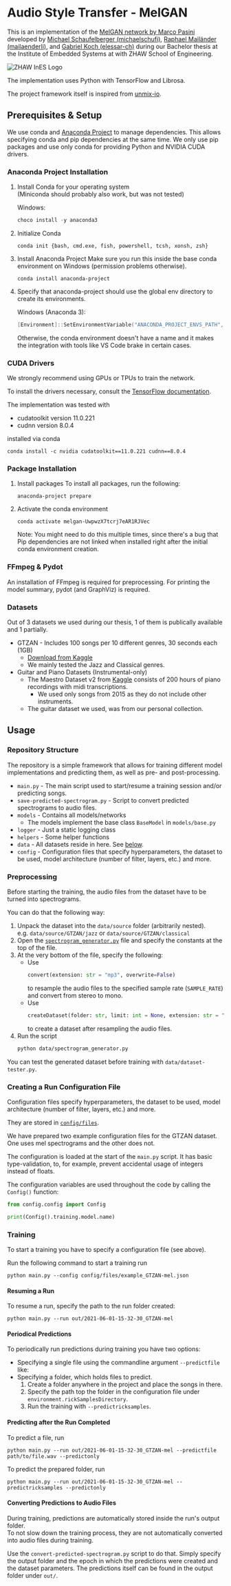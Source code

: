 # Audio Style Transfer - MelGAN

This is an implementation of the [MelGAN network by Marco Pasini](https://github.com/marcoppasini/MelGAN-VC) developed by [Michael Schaufelberger (michaelschufi)](https://github.com/michaelschufi), [Raphael Mailänder (mailaenderli)](https://github.com/mailaenderli), and [Gabriel Koch (elessar-ch)](https://github.com/elessar-ch) during our Bachelor thesis at the Institute of Embedded Systems at with ZHAW School of Engineering.

![ZHAW InES Logo](images/ines_logo.png)

The implementation uses Python with TensorFlow and Librosa.

The project framework itself is inspired from [unmix-io](https://github.com/unmix-io/unmix-net).

## Prerequisites & Setup
We use conda and [Anaconda Project](https://github.com/Anaconda-Platform/anaconda-project) to manage dependencies.
This allows specifying conda and pip dependencies at the same time.
We only use pip packages and use only conda for providing Python and NVIDIA CUDA drivers.

### Anaconda Project Installation

1. Install Conda for your operating system  
   (Miniconda should probably also work, but was not tested)

   Windows:
   ```powershell
   choco install -y anaconda3
   ```
2. Initialize Conda
   ```
   conda init {bash, cmd.exe, fish, powershell, tcsh, xonsh, zsh}
   ```
3. Install Anaconda Project
   Make sure you run this inside the base conda environment on Windows (permission problems otherwise).
   ```
   conda install anaconda-project
   ```
4. Specify that anaconda-project should use the global env directory to create its environments.
   
   Windows (Anaconda 3):
   ```powershell
   [Environment]::SetEnvironmentVariable("ANACONDA_PROJECT_ENVS_PATH", "YOUR_ANACONDA_PATH\envs", [System.EnvironmentVariableTarget]::Machine)
   ```

   Otherwise, the conda environment doesn't have a name and it makes the integration with tools like VS Code brake in certain cases.

### CUDA Drivers
We strongly recommend using GPUs or TPUs to train the network.

To install the drivers necessary, consult the [TensorFlow documentation](https://www.tensorflow.org/install/gpu#software_requirements).

The implementation was tested with
- cudatoolkit version 11.0.221
- cudnn version 8.0.4

installed via conda
```
conda install -c nvidia cudatoolkit==11.0.221 cudnn==8.0.4
```

### Package Installation
1. Install packages
   To install all packages, run the following:
   
   ```
   anaconda-project prepare
   ```
2. Activate the conda environment  
   ```
   conda activate melgan-UwpwzX7tcrj7eAR1RJVec
   ```

   Note: You might need to do this multiple times, since there's a bug that Pip dependencies are not linked when installed right after the initial conda environment creation.

### FFmpeg & Pydot
An installation of FFmpeg is required for preprocessing.
For printing the model summary, pydot (and GraphViz) is required.

### Datasets
Out of 3 datasets we used during our thesis, 1 of them is publically available and 1 partially.

- GTZAN - Includes 100 songs per 10 different genres, 30 seconds each (1GB)
  - [Download from Kaggle](https://www.kaggle.com/andradaolteanu/gtzan-dataset-music-genre-classification)
  - We mainly tested the Jazz and Classical genres.
- Guitar and Piano Datasets (Instrumental-only)
  - The Maestro Dataset v2 from [Kaggle](https://www.kaggle.com/jackvial/themaestrodatasetv2) consists of 200 hours of piano recordings with midi transcriptions.
    - We used only songs from 2015 as they do not include other instruments.
  - The guitar dataset we used, was from our personal collection.

## Usage

### Repository Structure
The repository is a simple framework that allows for training different model implementations and predicting them, as well as pre- and post-processing.

- `main.py` - The main script used to start/resume a training session and/or predicting songs.
- `save-predicted-spectrogram.py` - Script to convert predicted spectrograms to audio files.
- `models` - Contains all models/networks
  - The models implement the base class `BaseModel` in `models/base.py`
- `logger` - Just a static logging class
- `helpers` - Some helper functions
- `data` - All datasets reside in here. See [below](#preprocessing).
- `config` - Configuration files that specify hyperparameters, the dataset to be used, model architecture (number of filter, layers, etc.) and more.

### Preprocessing
Before starting the training, the audio files from the dataset have to be turned into spectrograms.

You can do that the following way:

1. Unpack the dataset into the `data/source` folder (arbitrarily nested).  
   e.g. `data/source/GTZAN/jazz` or `data/source/GTZAN/classical`
2. Open the [`spectrogram_generator.py`](src/data/spectrogram_generator.py) file and specify the constants at the top of the file.
3. At the very bottom of the file, specify the following:
   - Use 
     ```python
     convert(extension: str = "mp3", overwrite=False)
     ``` 
     to resample the audio files to the specified sample rate (`SAMPLE_RATE`) and convert from stereo to mono.
   - Use  
     ```python
     createDataset(folder: str, limit: int = None, extension: str = "mp3", mel: bool = False)
     ```
     to create a dataset after resampling the audio files.
4. Run the script  
   ```bash
   python data/spectrogram_generator.py
   ```

You can test the generated dataset before training with `data/dataset-tester.py`.

### Creating a Run Configuration File
Configuration files specify hyperparameters, the dataset to be used, model architecture (number of filter, layers, etc.) and more.

They are stored in [`config/files`](src/config/files).

We have prepared two example configuration files for the GTZAN dataset.
One uses mel spectrograms and the other does not.

The configuration is loaded at the start of the `main.py` script. 
It has basic type-validation, to, for example, prevent accidental usage of integers instead of floats.

The configuration variables are used throughout the code by calling the `Config()` function:

```python
from config.config import Config

print(Config().training.model.name)
```

### Training
To start a training you have to specify a configuration file (see above).

Run the following command to start a training run
```
python main.py --config config/files/example_GTZAN-mel.json
```

#### Resuming a Run
To resume a run, specify the path to the run folder created:
```
python main.py --run out/2021-06-01-15-32-30_GTZAN-mel
```
#### Periodical Predictions
To periodically run predictions during training you have two options:
- Specifying a single file using the commandline argument `--predictfile` like:
- Specifying a folder, which holds files to predict.
  1. Create a folder anywhere in the project and place the songs in there.
  2. Specify the path top the folder in the configuration file under `environment.rickSamplesDirectory`.
  3. Run the training with `--predictricksamples`.

#### Predicting after the Run Completed
To predict a file, run
```
python main.py --run out/2021-06-01-15-32-30_GTZAN-mel --predictfile path/to/file.wav --predictonly
```

To predict the prepared folder, run
```
python main.py --run out/2021-06-01-15-32-30_GTZAN-mel --predictricksamples --predictonly
```

#### Converting Predictions to Audio Files
During training, predictions are automatically stored inside the run's output folder.  
To not slow down the training process, they are not automatically converted into audio files during training.

Use the `convert-predicted-spectrogram.py` script to do that.
Simply specify the output folder and the epoch in which the predictions were created and the dataset parameters.
The predictions itself can be found in the output folder under `out/`.
